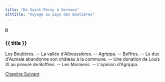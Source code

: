 ```yaml
---
title: "De Saint-Péray à Vernoux"
alttitle: "Voyage au pays des Boutières"
---
```


#### II

### {{ title }}

<div class="tltr">

Les Boutières. -- La vallée d'Alboussières. -- Agrippa. -- Boffres. -- Le duc
d'Aumale abandonne son château à la commune. -- Une donation de Louis XI au
prieuré de Boffres. -- Les Momiens. -- L'opinion d'Agrippa.

</div>

<div id="next">

[Chapitre Suivant](03.html)

</div>
